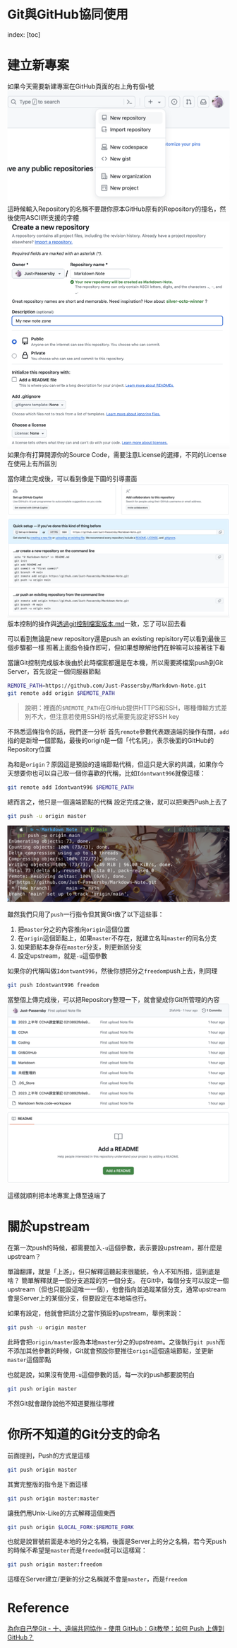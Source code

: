 # Git與GitHub協同使用

index:
[toc]

# 建立新專案
如果今天需要新建專案在GitHub頁面的右上角有個`+`號![](../Pictures/New_repository.png)
這時候輸入Repository的名稱不要跟你原本GitHub原有的Repository的撞名，然後使用ASCII所支援的字體![](../Pictures/New_repository_setting.png)
如果你有打算開源你的Source Code，需要注意License的選擇，不同的License在使用上有所區別

當你建立完成後，可以看到像是下圖的引導畫面![Quick setup](../Pictures/Repository_setup.png)
版本控制的操作與[透過git控制檔案版本.md](透過git控制檔案版本.md)一致，忘了可以回去看

可以看到無論是new repository還是push an existing repisitory可以看到最後三個步驟都一樣
照著上面指令操作即可，但如果想瞭解他們在幹嘛可以接著往下看

當讓Git控制完成版本後由於此時檔案都還是在本機，所以需要將檔案push到Git Server，首先設定一個伺服器節點
```bash
REMOTE_PATH=https://github.com/Just-Passersby/Markdown-Note.git
git remote add origin $REMOTE_PATH
```
> 說明：裡面的`$REMOTE_PATH`在GitHub提供HTTPS和SSH，哪種傳輸方式差別不大，但注意若使用SSH的格式需要先設定好SSH key

不熟悉這條指令的話，我們逐一分析
首先`remote`參數代表跟遠端的操作有關，`add`指的是新增一個節點，最後的origin是一個「代名詞」，表示後面的GitHub的Repository位置

為和是`origin`？原因這是預設的遠端節點代稱，但這只是大家的共識，如果你今天想要你也可以自己取一個你喜歡的代稱，比如`Idontwant996`就像這樣：
```bash
git remote add Idontwant996 $REMOTE_PATH
```
總而言之，他只是一個遠端節點的代稱
設定完成之後，就可以把東西Push上去了
```bash
git push -u origin master
```
![](../Pictures/git_first_push.png)

雖然我們只用了`push`一行指令但其實Git做了以下這些事：
1. 把`master`分之的內容推向`origin`這個位置
2. 在`origin`這個節點上，如果`master`不存在，就建立名叫`master`的同名分支
3. 如果節點本身存在`master`分支，則更新該分支
4. 設定upstream，就是`-u`這個參數

如果你的代稱叫做`Idontwant996`，然後你想把分之`freedom`push上去，則同理
```bash
git push Idontwant996 freedom
```

當整個上傳完成後，可以把Repository整理一下，就會變成你Git所管理的內容![](../Pictures/push_on_GitHub_later.png)

這樣就順利把本地專案上傳至遠端了

# 關於upstream
在第一次push的時候，都需要加入`-u`這個參數，表示要設upstream，那什麼是upstream？

單論翻譯，就是「上游」，但只解釋這聽起來很籠統，令人不知所措，這到底是啥？
簡單解釋就是一個分支追蹤的另一個分支。
在Git中，每個分支可以設定一個upstream（但也只能設這唯一一個），他會指向並追蹤某個分支，通常upstream會是Server上的某個分支，但要設定在本地端也行。

如果有設定，他就會把該分之當作預設的upstream，舉例來說：
```bash
git push -u origin master
```
此時會把`origin/master`設為本地`master`分之的upstream。之後執行`git push`而不添加其他參數的時候，Git就會預設你要推往`origin`這個遠端節點，並更新`master`這個節點

也就是說，如果沒有使用`-u`這個參數的話，每一次的push都要說明白
```bash
git push origin master
```
不然Git就會跟你說他不知道要推往哪裡

# 你所不知道的Git分支的命名
前面提到，Push的方式是這樣
```bash
git push origin master
```
其實完整版的指令是下面這樣
```bash
git push origin master:master
```
讓我們用Unix-Like的方式解釋這個東西
```bash
git push origin $LOCAL_FORK:$REMOTE_FORK
```
也就是說冒號前面是本地的分之名稱，後面是Server上的分之名稱，若今天push的時候不希望是`master`而是`freedom`就可以這樣寫：
```bash
git push origin master:freedom
```
這樣在Server建立/更新的分之名稱就不會是`master`，而是`freedom`

# Reference
[為你自己學Git - 十、遠端共同協作 - 使用 GitHub：Git教學：如何 Push 上傳到 GitHub？](https://gitbook.tw/chapters/github/push-to-github#google_vignette)
